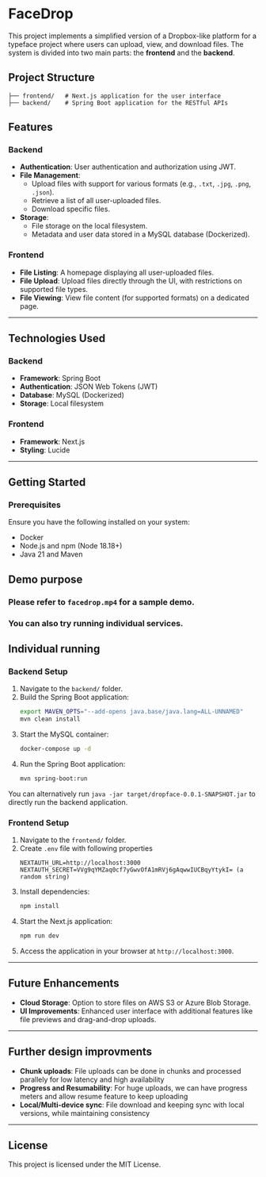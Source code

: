 # FaceDrop

This project implements a simplified version of a Dropbox-like platform for a typeface project where users can upload, view, and download files. The system is divided into two main parts: the **frontend** and the **backend**.

## Project Structure

```
├── frontend/   # Next.js application for the user interface
├── backend/    # Spring Boot application for the RESTful APIs
```

## Features

### Backend
- **Authentication**: User authentication and authorization using JWT.
- **File Management**: 
  - Upload files with support for various formats (e.g., `.txt`, `.jpg`, `.png`, `.json`).
  - Retrieve a list of all user-uploaded files.
  - Download specific files.
- **Storage**: 
  - File storage on the local filesystem.
  - Metadata and user data stored in a MySQL database (Dockerized).

### Frontend
- **File Listing**: A homepage displaying all user-uploaded files.
- **File Upload**: Upload files directly through the UI, with restrictions on supported file types.
- **File Viewing**: View file content (for supported formats) on a dedicated page.

---

## Technologies Used

### Backend
- **Framework**: Spring Boot
- **Authentication**: JSON Web Tokens (JWT)
- **Database**: MySQL (Dockerized)
- **Storage**: Local filesystem

### Frontend
- **Framework**: Next.js
- **Styling**: Lucide

---

## Getting Started

### Prerequisites
Ensure you have the following installed on your system:
- Docker
- Node.js and npm (Node 18.18+)
- Java 21 and Maven

## Demo purpose

### Please refer to `facedrop.mp4` for a sample demo.
### You can also try running individual services.

## Individual running

### Backend Setup
1. Navigate to the `backend/` folder.
2. Build the Spring Boot application:
   ```bash
   export MAVEN_OPTS="--add-opens java.base/java.lang=ALL-UNNAMED"
   mvn clean install
   ```
3. Start the MySQL container:
   ```bash
   docker-compose up -d
   ```
4. Run the Spring Boot application:
   ```bash
   mvn spring-boot:run
   ```

You can alternatively run 
```java -jar target/dropface-0.0.1-SNAPSHOT.jar```
to directly run the backend application.

### Frontend Setup
1. Navigate to the `frontend/` folder.
2. Create `.env` file with following properties
   ```
   NEXTAUTH_URL=http://localhost:3000
   NEXTAUTH_SECRET=VVg9qYMZaq0cf7yGwvOfA1mRVj6gAqwwIUCBqyYtykI= (a random string)
   ```
3. Install dependencies:
   ```bash
   npm install
   ```
4. Start the Next.js application:
   ```bash
   npm run dev
   ```
5. Access the application in your browser at `http://localhost:3000`.

---

## Future Enhancements
- **Cloud Storage**: Option to store files on AWS S3 or Azure Blob Storage.
- **UI Improvements**: Enhanced user interface with additional features like file previews and drag-and-drop uploads.

---

## Further design improvments
- **Chunk uploads**: File uploads can be done in chunks and processed parallely for low latency and high availability
- **Progress and Resumability**: For huge uploads, we can have progress meters and allow resume feature to keep uploading
- **Local/Multi-device sync**: File download and keeping sync with local versions, while maintaining consistency
---

## License
This project is licensed under the MIT License.
